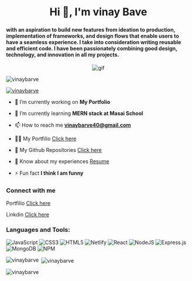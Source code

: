 <h1 align="center">Hi 👋, I'm vinay Bave  </h1>
<h3 align="center" an aspiring Full Stack MERN Developer from India.</h3>
<h4> with an aspiration to build new features from ideation to production, implementation of frameworks, and design flows that enable users to have a seamless experience. I take into consideration writing reusable and efficient code. I have been passionately combining good design, technology, and innovation in all my projects.</h4>

<div align="center" >
 <img src="https://media1.giphy.com/media/qgQUggAC3Pfv687qPC/giphy.gif?cid=ecf05e47otvd44y8sgvg2kpf45n57qoin40culmnqsazqcx7&rid=giphy.gif&ct=g" alt="gif" />
</div>

<p align="left"> <img src="https://komarev.com/ghpvc/?username=vinaybarve&label=Profile%20views&color=0e75b6&style=flat" alt="vinaybarve" /> </p>

<p align="left"> <a href="https://github.com/ryo-ma/github-profile-trophy"><img src="https://github-profile-trophy.vercel.app/?username=vinaybarve" alt="vinaybarve" /></a> </p>

- 🔭 I’m currently working on **My Portfolio**

- 🌱 I’m currently learning **MERN stack at Masai School**

- 📫 How to reach me **vinaybarve40@gmail.com**

- 👨‍💻 My Portfilio [Click here](https://vinaybarve.github.io/)

- 👀 My Github Repositories [Click here](https://github.com/vinaybarve?tab=repositories)

- 📄 Know about my experiences [Resume](https://drive.google.com/file/d/1FVk3PDung7niTOSVelffCagOt5wpHI-5/view?usp=share_link)

- ⚡ Fun fact **I think I am funny**

<h3>Connect with me</h3>

 Portfilio [Click here](https://vinaybarve.github.io/)
 
 Linkdin [Click here](https://www.linkedin.com/in/vinay-barve-8583a6180/)
 
<h3 align="left">Languages and Tools:</h3>

<div>
  
  ![JavaScript](https://img.shields.io/badge/javascript-%23323330.svg?style=for-the-badge&logo=javascript&logoColor=%23F7DF1E) 
  ![CSS3](https://img.shields.io/badge/css3-%231572B6.svg?style=for-the-badge&logo=css3&logoColor=white)
  ![HTML5](https://img.shields.io/badge/html5-%23E34F26.svg?style=for-the-badge&logo=html5&logoColor=white)
  ![Netlify](https://img.shields.io/badge/netlify-%23000000.svg?style=for-the-badge&logo=netlify&logoColor=#00C7B7)
  ![React](https://img.shields.io/badge/react-%2320232a.svg?style=for-the-badge&logo=react&logoColor=%2361DAFB)
  ![NodeJS](https://img.shields.io/badge/node.js-6DA55F?style=for-the-badge&logo=node.js&logoColor=white)
  ![Express.js](https://img.shields.io/badge/express.js-%23404d59.svg?style=for-the-badge&logo=express&logoColor=%2361DAFB)
  ![MongoDB](https://img.shields.io/badge/MongoDB-%234ea94b.svg?style=for-the-badge&logo=mongodb&logoColor=white)
  ![NPM](https://img.shields.io/badge/NPM-%23000000.svg?style=for-the-badge&logo=npm&logoColor=white)
</div>

<p><img align="left" src="https://github-readme-stats.vercel.app/api/top-langs?username=vinaybarve&show_icons=true&locale=en&layout=compact" alt="vinaybarve" /></p>

<p>&nbsp;<img align="center" src="https://github-readme-stats.vercel.app/api?username=vinaybarve&show_icons=true&locale=en" alt="vinaybarve" /></p>

<p><img align="center" src="https://github-readme-streak-stats.herokuapp.com/?user=vinaybarve&theme=default" alt="vinaybarve" /></p>
